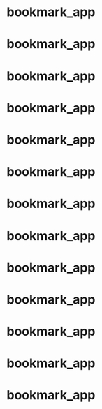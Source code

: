 # bookmark_app
# bookmark_app
# bookmark_app
# bookmark_app
# bookmark_app
# bookmark_app
# bookmark_app
# bookmark_app
# bookmark_app
# bookmark_app
# bookmark_app
# bookmark_app
# bookmark_app
